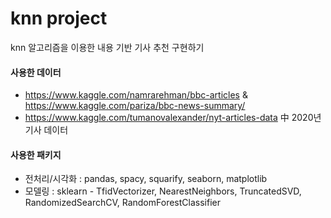 # knn project

knn 알고리즘을 이용한 내용 기반 기사 추천 구현하기

#### 사용한 데이터 
- https://www.kaggle.com/namrarehman/bbc-articles & https://www.kaggle.com/pariza/bbc-news-summary/
- https://www.kaggle.com/tumanovalexander/nyt-articles-data 中 2020년 기사 데이터

#### 사용한 패키지
- 전처리/시각화 : pandas, spacy, squarify, seaborn, matplotlib
- 모델링 : sklearn - TfidVectorizer, NearestNeighbors, TruncatedSVD, RandomizedSearchCV, RandomForestClassifier

